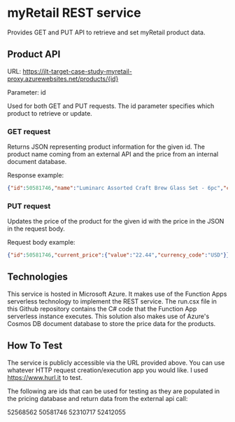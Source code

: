 # myRetail REST service
Provides GET and PUT API to retrieve and set myRetail product data.
## Product API
URL: https://jlt-target-case-study-myretail-proxy.azurewebsites.net/products/{id}

Parameter: id  

Used for both GET and PUT requests. The id parameter specifies which product to retrieve or update.

### GET request
Returns JSON representing product information for the given id. The product name coming from an external API and the price from an internal document database.

Response example:

```json
{"id":50581746,"name":"Luminarc Assorted Craft Brew Glass Set - 6pc","current_price":{"value":"22.44","currency_code":"USD"}}
```

### PUT request
Updates the price of the product for the given id with the price in the JSON in the request body.

Request body example:

```json
{"id":50581746,"current_price":{"value":"22.44","currency_code":"USD"}}
```

## Technologies
This service is hosted in Microsoft Azure. It makes use of the Function Apps serverless technology to implement the REST service. The run.csx file in this Github repository contains the C# code that the Function App serverless instance executes. This solution also makes use of Azure's Cosmos DB document database to store the price data for the products.

## How To Test
The service is publicly accessible via the URL provided above. You can use whatever HTTP request creation/execution app you would like. I used https://www.hurl.it to test.

The following are ids that can be used for testing as they are populated in the pricing database and return data from the external api call:

52568562
50581746
52310717
52412055

